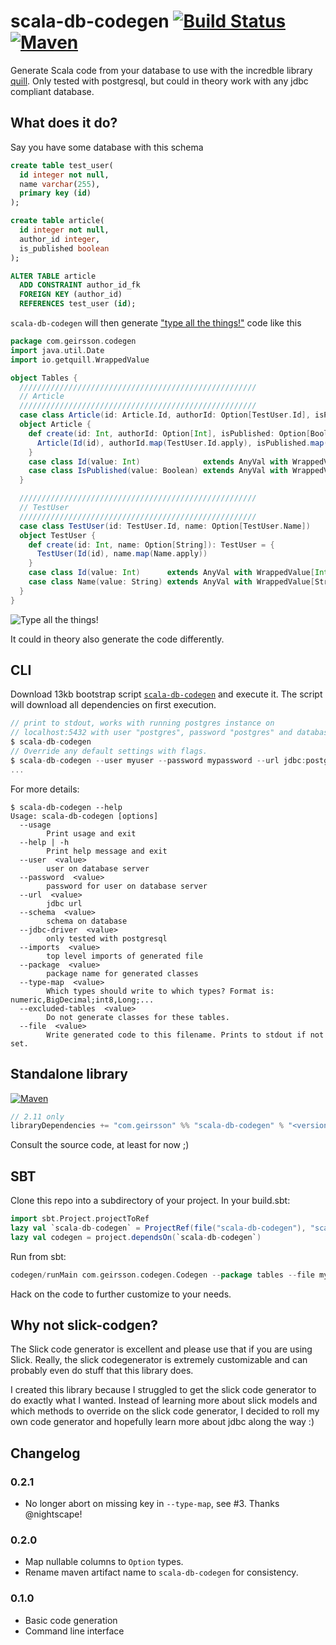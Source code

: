 # scala-db-codegen [![Build Status][travisImg]](travisLink) [![Maven][mavenImg]][mavenLink]
Generate Scala code from your database to use with the incredble library [quill](https://github.com/getquill/quill).
Only tested with postgresql, but could in theory work with any jdbc compliant database.


## What does it do?

Say you have some database with this schema

```sql
create table test_user(
  id integer not null,
  name varchar(255),
  primary key (id)
);

create table article(
  id integer not null,
  author_id integer,
  is_published boolean
);

ALTER TABLE article
  ADD CONSTRAINT author_id_fk
  FOREIGN KEY (author_id)
  REFERENCES test_user (id);
```

`scala-db-codegen` will then generate ["type all the things!"](http://jto.github.io/articles/type-all-the-things/)
code like this

```scala
package com.geirsson.codegen
import java.util.Date
import io.getquill.WrappedValue

object Tables {
  /////////////////////////////////////////////////////
  // Article
  /////////////////////////////////////////////////////
  case class Article(id: Article.Id, authorId: Option[TestUser.Id], isPublished: Option[Article.IsPublished])
  object Article {
    def create(id: Int, authorId: Option[Int], isPublished: Option[Boolean]): Article = {
      Article(Id(id), authorId.map(TestUser.Id.apply), isPublished.map(IsPublished.apply))
    }
    case class Id(value: Int)              extends AnyVal with WrappedValue[Int]
    case class IsPublished(value: Boolean) extends AnyVal with WrappedValue[Boolean]
  }

  /////////////////////////////////////////////////////
  // TestUser
  /////////////////////////////////////////////////////
  case class TestUser(id: TestUser.Id, name: Option[TestUser.Name])
  object TestUser {
    def create(id: Int, name: Option[String]): TestUser = {
      TestUser(Id(id), name.map(Name.apply))
    }
    case class Id(value: Int)      extends AnyVal with WrappedValue[Int]
    case class Name(value: String) extends AnyVal with WrappedValue[String]
  }
}
```

![Type all the things!](https://cdn.meme.am/instances/500x/71298545.jpg)

It could in theory also generate the code differently.

## CLI

Download 13kb bootstrap script
[`scala-db-codegen`](https://github.com/olafurpg/scala-db-codegen/blob/master/scala-db-codegen)
and execute it.
The script will download all dependencies on first execution.

```scala
// print to stdout, works with running postgres instance on
// localhost:5432 with user "postgres", password "postgres" and database "postgres"
$ scala-db-codegen
// Override any default settings with flags.
$ scala-db-codegen --user myuser --password mypassword --url jdbc:postgresql://myhost:8888/postgres --file Tables.scala --type-map "bool,Boolean;int4,Int;int8,Long"
...
```

For more details:
```shell
$ scala-db-codegen --help
Usage: scala-db-codegen [options]
  --usage
        Print usage and exit
  --help | -h
        Print help message and exit
  --user  <value>
        user on database server
  --password  <value>
        password for user on database server
  --url  <value>
        jdbc url
  --schema  <value>
        schema on database
  --jdbc-driver  <value>
        only tested with postgresql
  --imports  <value>
        top level imports of generated file
  --package  <value>
        package name for generated classes
  --type-map  <value>
        Which types should write to which types? Format is: numeric,BigDecimal;int8,Long;...
  --excluded-tables  <value>
        Do not generate classes for these tables.
  --file  <value>
        Write generated code to this filename. Prints to stdout if not set.
```

## Standalone library
[![Maven][mavenImg]][mavenLink]

```scala
// 2.11 only
libraryDependencies += "com.geirsson" %% "scala-db-codegen" % "<version>"
```

Consult the source code, at least for now ;)

## SBT

Clone this repo into a subdirectory of your project. In your build.sbt:

```scala
import sbt.Project.projectToRef
lazy val `scala-db-codegen` = ProjectRef(file("scala-db-codegen"), "scala-db-codegen")
lazy val codegen = project.dependsOn(`scala-db-codegen`)
```

Run from sbt:

```scala
codegen/runMain com.geirsson.codegen.Codegen --package tables --file myfile.scala
```

Hack on the code to further customize to your needs.

## Why not slick-codgen?

The Slick code generator is excellent and please use that if you are using Slick.
Really, the slick codegenerator is extremely customizable and can probably even
do stuff that this library does.

I created this library because I struggled to get the slick code generator
to do exactly what I wanted.
Instead of learning more about slick models and which methods to override
on the slick code generator, I decided to roll my own code generator and
hopefully learn more about jdbc along the way :)

## Changelog

### 0.2.1

* No longer abort on missing key in `--type-map`, see #3. Thanks @nightscape!

### 0.2.0

* Map nullable columns to `Option` types.
* Rename maven artifact name to `scala-db-codegen` for consistency.

### 0.1.0

* Basic code generation
* Command line interface

[travisImg]: https://travis-ci.org/olafurpg/scala-db-codegen.svg?branch=master
[travisLink]: https://travis-ci.org/olafurpg/scala-db-codegen

[mavenImg]: https://img.shields.io/maven-central/v/com.geirsson/scala-db-codegen_2.11.svg
[mavenLink]: http://search.maven.org/#search%7Cga%7C1%7Ca%3A%22scala-db-codegen_2.11%22%20g%3A%22com.geirsson%22
